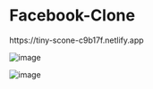 # Facebook-Clone
<p>https://tiny-scone-c9b17f.netlify.app</p>

![image](https://github.com/Clabiyik/Facebook-Clone/assets/98713471/be41ea84-4aa3-46e3-8fd1-2ab706d942b6)

![image](https://github.com/Clabiyik/Facebook-Clone/assets/98713471/b4167912-d989-4b20-af5a-0526cb10ae52)

